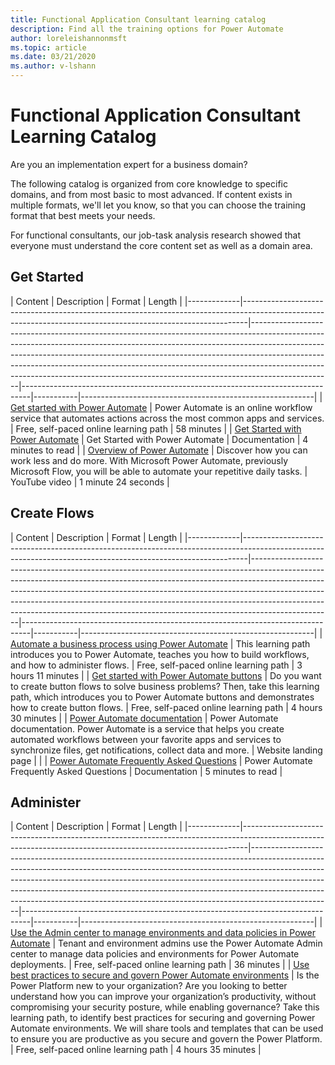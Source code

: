 ```yaml
---
title: Functional Application Consultant learning catalog
description: Find all the training options for Power Automate
author: loreleishannonmsft
ms.topic: article
ms.date: 03/21/2020
ms.author: v-lshann
---
```


# Functional Application Consultant Learning Catalog

Are you an implementation expert for a business domain? 

The following catalog is organized from core knowledge to specific domains, and from most basic to most advanced. If content exists in multiple formats, we'll let you know, so that you can choose the training format that best meets your needs.

For functional consultants, our job-task analysis research showed that everyone must understand the core content set as well as a domain area. 

## Get Started<a name="get-started"></a>
| Content  | Description  | Format   | Length    | 
|-------------|-------------------------------------------------------------------------------------------------------------------------------------------------------------|--------------------------------------------------------------------------------------------------------------------------------------------------------------------------------------------------------------------------------------------------------------------------------------------------------------------------------------------------------------------------------------------------------------------------|--------------------------------------------------------------------------------|-----------|----------------------------------------------------------|
| [Get started with Power Automate](https://docs.microsoft.com/learn/modules/get-started-flows/) | Power Automate is an online workflow service that automates actions across the most common apps and services.  | Free, self-paced online learning path | 58 minutes |
| [Get Started with Power Automate](https://docs.microsoft.com/power-automate/getting-started)   | Get Started with Power Automate  | Documentation  | 4 minutes to read |
| [Overview of Power Automate](https://www.youtube.com/watch?v=hCuxuUaGC6Y)   | Discover how you can work less and do more. With Microsoft Power Automate, previously Microsoft Flow, you will be able to automate your repetitive daily tasks. | YouTube video   | 1 minute 24 seconds     |
## Create Flows<a name="create-flows"></a>
| Content  | Description  | Format   | Length    | 
|-------------|-------------------------------------------------------------------------------------------------------------------------------------------------------------|--------------------------------------------------------------------------------------------------------------------------------------------------------------------------------------------------------------------------------------------------------------------------------------------------------------------------------------------------------------------------------------------------------------------------|--------------------------------------------------------------------------------|-----------|----------------------------------------------------------|
| [Automate a business process using Power Automate](https://docs.microsoft.com/learn/paths/automate-process-power-automate/) | This learning path introduces you to Power Automate, teaches you how to build workflows, and how to administer flows. | Free, self-paced online learning path | 3 hours 11 minutes |
| [Get started with Power Automate buttons](https://docs.microsoft.com/learn/paths/get-started-power-automate-buttons/)  | Do you want to create button flows to solve business problems? Then, take this learning path, which introduces you to Power Automate buttons and demonstrates how to create button flows.  | Free, self-paced online learning path | 4 hours 30 minutes |
| [Power Automate documentation](https://docs.microsoft.com/power-automate/)  | Power Automate documentation. Power Automate is a service that helps you create automated workflows between your favorite apps and services to synchronize files, get notifications, collect data and more. | Website landing page                  |                    |
| [Power Automate Frequently Asked Questions](https://docs.microsoft.com/power-automate/frequently-asked-questions) | Power Automate Frequently Asked Questions  | Documentation                         | 5 minutes to read  |
## Administer<a name="administer"></a>
| Content  | Description  | Format   | Length    | 
|-------------|-------------------------------------------------------------------------------------------------------------------------------------------------------------|--------------------------------------------------------------------------------------------------------------------------------------------------------------------------------------------------------------------------------------------------------------------------------------------------------------------------------------------------------------------------------------------------------------------------|--------------------------------------------------------------------------------|-----------|----------------------------------------------------------|
| [Use the Admin center to manage environments and data policies in Power Automate](https://docs.microsoft.com/learn/modules/administer-flows/) | Tenant and environment admins use the Power Automate Admin center to manage data policies and environments for Power Automate deployments. | Free, self-paced online learning path | 36 minutes  |
| [Use best practices to secure and govern Power Automate environments](https://docs.microsoft.com/learn/paths/best-practices-environments/)    | Is the Power Platform new to your organization? Are you looking to better understand how you can improve your organization’s productivity, without compromising your security posture, while enabling governance? Take this learning path, to identify best practices for securing and governing Power Automate environments. We will share tools and templates that can be used to ensure you are productive as you secure and govern the Power Platform. | Free, self-paced online learning path | 4 hours 35 minutes |